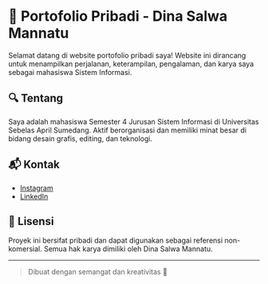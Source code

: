 # 🌟 Portofolio Pribadi - Dina Salwa Mannatu

Selamat datang di website portofolio pribadi saya! Website ini dirancang untuk menampilkan perjalanan, keterampilan, pengalaman, dan karya saya sebagai mahasiswa Sistem Informasi.

## 🔍 Tentang

Saya adalah mahasiswa Semester 4 Jurusan Sistem Informasi di Universitas Sebelas April Sumedang. Aktif berorganisasi dan memiliki minat besar di bidang desain grafis, editing, dan teknologi.


## 📬 Kontak

- [Instagram](https://www.instagram.com/dinaslwaa)
- [LinkedIn](https://www.linkedin.com/in/dina-salwa-888a492aa)

## 📝 Lisensi

Proyek ini bersifat pribadi dan dapat digunakan sebagai referensi non-komersial. Semua hak karya dimiliki oleh Dina Salwa Mannatu.

---

> Dibuat dengan semangat dan kreativitas 💛